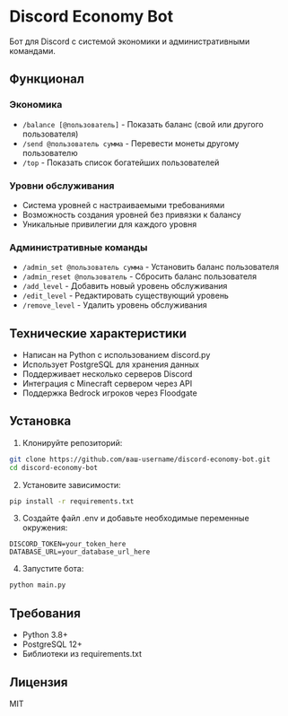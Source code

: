 # Discord Economy Bot

Бот для Discord с системой экономики и административными командами.

## Функционал

### Экономика
- `/balance [@пользователь]` - Показать баланс (свой или другого пользователя)
- `/send @пользователь сумма` - Перевести монеты другому пользователю
- `/top` - Показать список богатейших пользователей

### Уровни обслуживания
- Система уровней с настраиваемыми требованиями
- Возможность создания уровней без привязки к балансу
- Уникальные привилегии для каждого уровня

### Административные команды
- `/admin_set @пользователь сумма` - Установить баланс пользователя
- `/admin_reset @пользователь` - Сбросить баланс пользователя
- `/add_level` - Добавить новый уровень обслуживания
- `/edit_level` - Редактировать существующий уровень
- `/remove_level` - Удалить уровень обслуживания

## Технические характеристики
- Написан на Python с использованием discord.py
- Использует PostgreSQL для хранения данных
- Поддерживает несколько серверов Discord
- Интеграция с Minecraft сервером через API
- Поддержка Bedrock игроков через Floodgate

## Установка

1. Клонируйте репозиторий:
```bash
git clone https://github.com/ваш-username/discord-economy-bot.git
cd discord-economy-bot
```

2. Установите зависимости:
```bash
pip install -r requirements.txt
```

3. Создайте файл .env и добавьте необходимые переменные окружения:
```
DISCORD_TOKEN=your_token_here
DATABASE_URL=your_database_url_here
```

4. Запустите бота:
```bash
python main.py
```

## Требования
- Python 3.8+
- PostgreSQL 12+
- Библиотеки из requirements.txt

## Лицензия
MIT